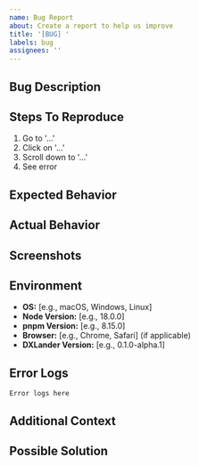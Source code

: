 ```yaml
---
name: Bug Report
about: Create a report to help us improve
title: '[BUG] '
labels: bug
assignees: ''
---
```


## Bug Description

<!-- A clear and concise description of what the bug is -->

## Steps To Reproduce

1. Go to '...'
2. Click on '...'
3. Scroll down to '...'
4. See error

## Expected Behavior

<!-- A clear and concise description of what you expected to happen -->

## Actual Behavior

<!-- What actually happened -->

## Screenshots

<!-- If applicable, add screenshots to help explain your problem -->

## Environment

- **OS:** [e.g., macOS, Windows, Linux]
- **Node Version:** [e.g., 18.0.0]
- **pnpm Version:** [e.g., 8.15.0]
- **Browser:** [e.g., Chrome, Safari] (if applicable)
- **DXLander Version:** [e.g., 0.1.0-alpha.1]

## Error Logs

<!-- If applicable, paste relevant error logs -->

```
Error logs here
```

## Additional Context

<!-- Add any other context about the problem here -->

## Possible Solution

<!-- Optional: suggest a fix or reason for the bug -->

